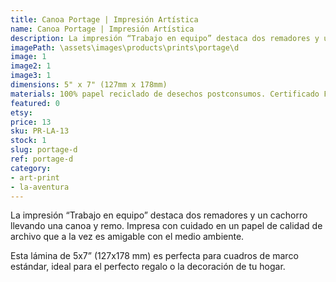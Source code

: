 ```yaml
---
title: Canoa Portage | Impresión Artística
name: Canoa Portage | Impresión Artística
description: La impresión “Trabajo en equipo” destaca dos remadores y un cachorro llevando una canoa y remo. Impresa con cuidado en un papel de calidad de archivo que a la vez es amigable con el medio ambiente.
imagePath: \assets\images\products\prints\portage\d
image: 1
image2: 1
image3: 1
dimensions: 5" x 7" (127mm x 178mm)
materials: 100% papel reciclado de desechos postconsumos. Certificado FSC.
featured: 0
etsy:
price: 13
sku: PR-LA-13
stock: 1
slug: portage-d
ref: portage-d
category:
- art-print
- la-aventura
---
```

La impresión “Trabajo en equipo” destaca dos remadores y un cachorro llevando una canoa y remo. Impresa con cuidado en un papel de calidad de archivo que a la vez es amigable con el medio ambiente.

Esta lámina de 5x7” (127x178 mm) es perfecta para cuadros de marco estándar, ideal para el perfecto regalo o la decoración de tu hogar.
